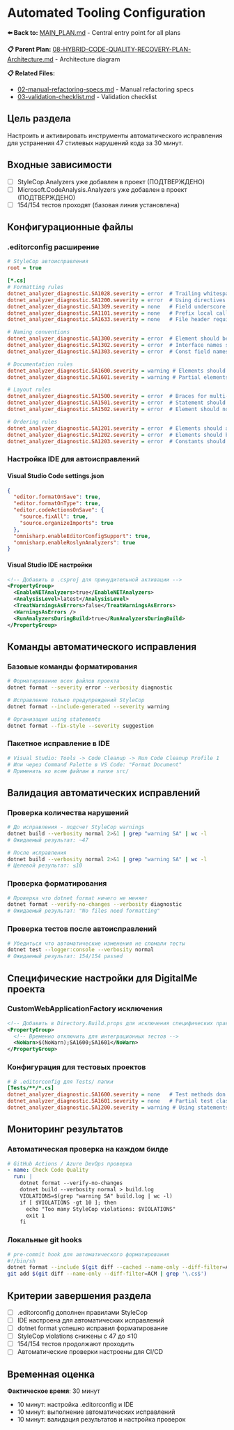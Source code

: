 # Automated Tooling Configuration

**⬅️ Back to:** [MAIN_PLAN.md](../../MAIN_PLAN.md) - Central entry point for all plans

**📋 Parent Plan:** [08-HYBRID-CODE-QUALITY-RECOVERY-PLAN-Architecture.md](../08-HYBRID-CODE-QUALITY-RECOVERY-PLAN-Architecture.md) - Architecture diagram

**📋 Related Files:**
- [02-manual-refactoring-specs.md](02-manual-refactoring-specs.md) - Manual refactoring specs
- [03-validation-checklist.md](03-validation-checklist.md) - Validation checklist

## Цель раздела
Настроить и активировать инструменты автоматического исправления для устранения 47 стилевых нарушений кода за 30 минут.

## Входные зависимости
- [ ] StyleCop.Analyzers уже добавлен в проект (ПОДТВЕРЖДЕНО)
- [ ] Microsoft.CodeAnalysis.Analyzers уже добавлен в проект (ПОДТВЕРЖДЕНО)
- [ ] 154/154 тестов проходят (базовая линия установлена)

## Конфигурационные файлы

### .editorconfig расширение
```ini
# StyleCop автоисправления
root = true

[*.cs]
# Formatting rules
dotnet_analyzer_diagnostic.SA1028.severity = error  # Trailing whitespace
dotnet_analyzer_diagnostic.SA1200.severity = error  # Using directives placement
dotnet_analyzer_diagnostic.SA1309.severity = none   # Field underscore prefix (allow)
dotnet_analyzer_diagnostic.SA1101.severity = none   # Prefix local calls with this
dotnet_analyzer_diagnostic.SA1633.severity = none   # File header requirement

# Naming conventions
dotnet_analyzer_diagnostic.SA1300.severity = error  # Element should begin with uppercase
dotnet_analyzer_diagnostic.SA1302.severity = error  # Interface names should begin with I
dotnet_analyzer_diagnostic.SA1303.severity = error  # Const field names should begin with uppercase

# Documentation rules  
dotnet_analyzer_diagnostic.SA1600.severity = warning # Elements should be documented
dotnet_analyzer_diagnostic.SA1601.severity = warning # Partial elements should be documented

# Layout rules
dotnet_analyzer_diagnostic.SA1500.severity = error  # Braces for multi-line statements
dotnet_analyzer_diagnostic.SA1501.severity = error  # Statement should not be on single line
dotnet_analyzer_diagnostic.SA1502.severity = error  # Element should not be on single line

# Ordering rules
dotnet_analyzer_diagnostic.SA1201.severity = error  # Elements should appear in correct order
dotnet_analyzer_diagnostic.SA1202.severity = error  # Elements should be ordered by access
dotnet_analyzer_diagnostic.SA1203.severity = error  # Constants should appear before fields
```

### Настройка IDE для автоисправлений

#### Visual Studio Code settings.json
```json
{
  "editor.formatOnSave": true,
  "editor.formatOnType": true,
  "editor.codeActionsOnSave": {
    "source.fixAll": true,
    "source.organizeImports": true
  },
  "omnisharp.enableEditorConfigSupport": true,
  "omnisharp.enableRoslynAnalyzers": true
}
```

#### Visual Studio IDE настройки
```xml
<!-- Добавить в .csproj для принудительной активации -->
<PropertyGroup>
  <EnableNETAnalyzers>true</EnableNETAnalyzers>
  <AnalysisLevel>latest</AnalysisLevel>
  <TreatWarningsAsErrors>false</TreatWarningsAsErrors>
  <WarningsAsErrors />
  <RunAnalyzersDuringBuild>true</RunAnalyzersDuringBuild>
</PropertyGroup>
```

## Команды автоматического исправления

### Базовые команды форматирования
```bash
# Форматирование всех файлов проекта
dotnet format --severity error --verbosity diagnostic

# Исправление только предупреждений StyleCop
dotnet format --include-generated --severity warning

# Организация using statements
dotnet format --fix-style --severity suggestion
```

### Пакетное исправление в IDE
```bash
# Visual Studio: Tools -> Code Cleanup -> Run Code Cleanup Profile 1
# Или через Command Palette в VS Code: "Format Document"
# Применить ко всем файлам в папке src/
```

## Валидация автоматических исправлений

### Проверка количества нарушений
```bash
# До исправления - подсчет StyleCop warnings
dotnet build --verbosity normal 2>&1 | grep "warning SA" | wc -l
# Ожидаемый результат: ~47

# После исправления  
dotnet build --verbosity normal 2>&1 | grep "warning SA" | wc -l
# Целевой результат: ≤10
```

### Проверка форматирования
```bash
# Проверка что dotnet format ничего не меняет
dotnet format --verify-no-changes --verbosity diagnostic
# Ожидаемый результат: "No files need formatting"
```

### Проверка тестов после автоисправлений
```bash
# Убедиться что автоматические изменения не сломали тесты
dotnet test --logger:console --verbosity normal
# Ожидаемый результат: 154/154 passed
```

## Специфические настройки для DigitalMe проекта

### CustomWebApplicationFactory исключения
```xml
<!-- Добавить в Directory.Build.props для исключения специфических правил -->
<PropertyGroup>
  <!-- Временно отключить для интеграционных тестов -->
  <NoWarn>$(NoWarn);SA1600;SA1601</NoWarn>
</PropertyGroup>
```

### Конфигурация для тестовых проектов
```ini
# В .editorconfig для Tests/ папки
[Tests/**/*.cs]
dotnet_analyzer_diagnostic.SA1600.severity = none   # Test methods don't need XML docs
dotnet_analyzer_diagnostic.SA1601.severity = none   # Partial test classes ok
dotnet_analyzer_diagnostic.SA1200.severity = warning # Using statements less strict
```

## Мониторинг результатов

### Автоматическая проверка на каждом билде
```yaml
# GitHub Actions / Azure DevOps проверка
- name: Check Code Quality
  run: |
    dotnet format --verify-no-changes
    dotnet build --verbosity normal > build.log
    VIOLATIONS=$(grep "warning SA" build.log | wc -l)
    if [ $VIOLATIONS -gt 10 ]; then
      echo "Too many StyleCop violations: $VIOLATIONS"
      exit 1
    fi
```

### Локальные git hooks
```bash
# pre-commit hook для автоматического форматирования
#!/bin/sh
dotnet format --include $(git diff --cached --name-only --diff-filter=ACM | grep '\.cs$' | tr '\n' ' ')
git add $(git diff --name-only --diff-filter=ACM | grep '\.cs$')
```

## Критерии завершения раздела

- [ ] .editorconfig дополнен правилами StyleCop
- [ ] IDE настроена для автоматических исправлений
- [ ] dotnet format успешно исправил форматирование
- [ ] StyleCop violations снижены с 47 до ≤10
- [ ] 154/154 тестов продолжают проходить
- [ ] Автоматические проверки настроены для CI/CD

## Временная оценка
**Фактическое время**: 30 минут
- 10 минут: настройка .editorconfig и IDE
- 10 минут: выполнение автоматических исправлений  
- 10 минут: валидация результатов и настройка проверок